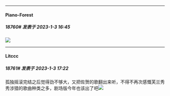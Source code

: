 

*****

####  Piano-Forest  
##### 18760#       发表于 2023-1-3 16:45

<img src="https://p.sda1.dev/9/0b6575b7fa80f5f454c8c1e8a74ad2f8/20230103_164059.jpg" referrerpolicy="no-referrer">



*****

####  Litccc  
##### 18761#       发表于 2023-1-3 17:22

孤独摇滚完结之后觉得劲不够大，又把佐贺的歌翻出来听，不得不再次感慨芙兰秀秀涉猎的歌曲种类之多，剧场版今年也该出了吧<img src="https://static.saraba1st.com/image/smiley/face2017/072.png" referrerpolicy="no-referrer">


